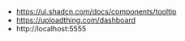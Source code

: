 - https://ui.shadcn.com/docs/components/tooltip 
- https://uploadthing.com/dashboard 
- http://localhost:5555